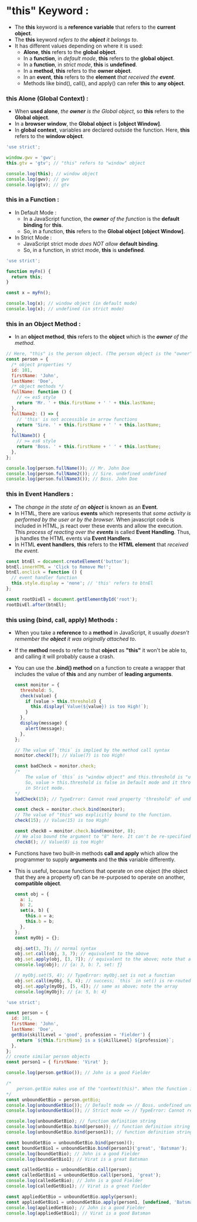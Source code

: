 # "this" Keyword :

- The **this** keyword is a **reference variable** that refers to the **current object**.
- The **this** keyword _refers to the **object** it belongs to_.
- It has different values depending on where it is used:
  - **Alone**, **this** refers to the **global object**.
  - In a **function**, in _default mode_, **this** refers to the **global object**.
  - In a **function**, in _strict mode_, **this** is **undefined**.
  - In a **method**, **this** refers to the **owner object**.
  - In an **event**, **this** refers to the **element** _that received the **event**_.
  - Methods like bind(), call(), and apply() can refer **this** to **any object**.

### this Alone (Global Context) :

- When **used alone**, _the **owner** is the Global object_, so **this** refers to the **Global object**.
- In a **browser window**, the **Global object** is **[object Window]**.
- In **global context**, variables are declared outside the function. Here, **this** refers to the **window object**.

```javascript
'use strict';

window.gwv = 'gwv';
this.gtv = 'gtv'; // "this" refers to "window" object

console.log(this); // window object
console.log(gwv); // gwv
console.log(gtv); // gtv
```

### this in a Function :

- In Default Mode :
  - In a JavaScript function, the _**owner** of the function_ is the **default binding** for **this**.
  - So, in a function, **this** refers to the **Global object** **[object Window]**.
- In Strict Mode :
  - JavaScript strict mode _does NOT allow_ **default binding**.
  - So, in a function, in strict mode, **this** is **undefined**.

```javascript
'use strict';

function myFn() {
  return this;
}

const x = myFn();

console.log(x); // window object (in default mode)
console.log(x); // undefined (in strict mode)
```

### this in an Object Method :

- In an **object method**, **this** refers to the **object** which is the _**owner** of the method_.

```javascript
// Here, "this" is the person object. (The person object is the "owner" of the methods)
const person = {
  /* object properties */
  id: 101,
  firstName: 'John',
  lastName: 'Doe',
  /* object methods */
  fullName: function () {
    // <= es5 style
    return 'Mr. ' + this.firstName + ' ' + this.lastName;
  },
  fullName2: () => {
    // 'this' is not accessible in arrow functions
    return 'Sire. ' + this.firstName + ' ' + this.lastName;
  },
  fullName3() {
    // >= es6 style
    return 'Boss. ' + this.firstName + ' ' + this.lastName;
  },
};

console.log(person.fullName()); // Mr. John Doe
console.log(person.fullName2()); // Sire. undefined undefined
console.log(person.fullName3()); // Boss. John Doe
```

### this in Event Handlers :

- The _change in the state of an **object**_ is known as an **Event**.
- In HTML, there are various **events** which represents that _some activity is performed by the user or by the browser_. When javascript code is included in HTML, js react over these events and allow the execution. This _process of reacting over the **events**_ is called **Event Handling**. Thus, js handles the HTML events via **Event Handlers**.
- In HTML **event handlers**, **this** refers to the **HTML element** that _received the event_.

```javascript
const btnEl = document.createElement('button');
btnEl.innerHTML = 'Click to Remove Me!';
btnEl.onclick = function () {
  // event handler function
  this.style.display = 'none'; // 'this' refers to btnEl
};

const rootDivEl = document.getElementById('root');
rootDivEl.after(btnEl);
```

### this using (bind, call, apply) Methods :

- When you take a **reference** to a **method** in JavaScript, it usually _doesn't remember the **object** it was originally attached to_.
- If the **method** needs to refer to that **object** as **"this"** it won't be able to, and calling it will probably cause a crash.
- You can use the **.bind() method** on a function to create a wrapper that includes the value of **this** and any number of **leading arguments**.

  ```javascript
  const monitor = {
    threshold: 5,
    check(value) {
      if (value > this.threshold) {
        this.display(`Value(${value}) is too High!`);
      }
    },
    display(message) {
      alert(message);
    },
  };

  // The value of `this` is implied by the method call syntax
  monitor.check(7); // Value(7) is too High!

  const badCheck = monitor.check;
  /* 
      The value of `this` is "window object" and this.threshold is "undefined". 
      So, value > this.threshold is false in Default mode and it throws error 
      in Strict mode.
  */
  badCheck(15); // TypeError: Cannot read property 'threshold' of undefined

  const check = monitor.check.bind(monitor);
  // The value of "this" was explicitly bound to the function.
  check(15); // Value(15) is too High!

  const check8 = monitor.check.bind(monitor, 8);
  // We also bound the argument to "8" here. It can't be re-specified.
  check8(); // Value(8) is too High!
  ```

- Functions have two built-in methods **call and apply** which allow the programmer to supply **arguments** and the **this** variable differently.
- This is useful, because functions that operate on one object (the object that they are a property of) can be re-purposed to operate on another, **compatible object**.

  ```javascript
  const obj = {
    a: 1,
    b: 2,
    set(a, b) {
      this.a = a;
      this.b = b;
    },
  };
  const myObj = {};

  obj.set(3, 7); // normal syntax
  obj.set.call(obj, 3, 7); // equivalent to the above
  obj.set.apply(obj, [3, 7]); // equivalent to the above; note that an array is used
  console.log(obj); // {a: 3, b: 7, set: ƒ}

  // myObj.set(5, 4); // TypeError: myObj.set is not a function
  obj.set.call(myObj, 5, 4); // success; `this` in set() is re-routed to myObj instead of obj
  obj.set.apply(myObj, [5, 4]); // same as above; note the array
  console.log(myObj); // {a: 5, b: 4}
  ```

```javascript
'use strict';

const person = {
  id: 101,
  firstName: 'John',
  lastName: 'Doe',
  getBio(skillLevel = 'good', profession = 'Fielder') {
    return `${this.firstName} is a ${skillLevel} ${profession}`;
  },
};
// create similar person objects
const person1 = { firstName: 'Virat' };

console.log(person.getBio()); // John is a good Fielder

/* 
    person.getBio makes use of the "context(this)". When the function is called as person.getBio(), the context gets passed automatically, and so it correctly logs "John is a good Fielder". When assigning the function to a "variable(unboundGetBio)" though, it loses its "context". See below.
*/
const unboundGetBio = person.getBio;
console.log(unboundGetBio()); // Default mode => // Boss. undefined undefined
console.log(unboundGetBio()); // Strict mode => // TypeError: Cannot read property 'firstName' of undefined

console.log(unboundGetBio); // function definition string
console.log(unboundGetBio.bind(person)); // function definition string
console.log(unboundGetBio.bind(person1)); // function definition string

const boundGetBio = unboundGetBio.bind(person)();
const boundGetBio1 = unboundGetBio.bind(person1)('great', 'Batsman');
console.log(boundGetBio); // John is a good Fielder
console.log(boundGetBio1); // Virat is a great Batsman

const calledGetBio = unboundGetBio.call(person);
const calledGetBio1 = unboundGetBio.call(person1, 'great');
console.log(calledGetBio); // John is a good Fielder
console.log(calledGetBio1); // Virat is a great Fielder

const appliedGetBio = unboundGetBio.apply(person);
const appliedGetBio1 = unboundGetBio.apply(person1, [undefined, 'Batsman']);
console.log(appliedGetBio); // John is a good Fielder
console.log(appliedGetBio1); // Virat is a good Batsman
```
